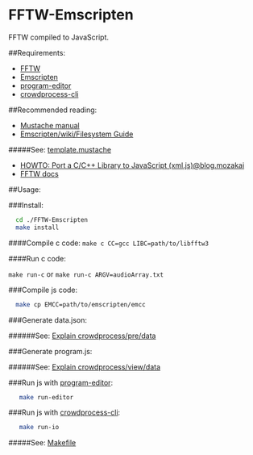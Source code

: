 FFTW-Emscripten
===========

FFTW compiled to JavaScript.

##Requirements:

  * [FFTW](https://github.com/FFTW/fftw3)
  * [Emscripten](https://github.com/kripken/emscripten/wiki/Tutorial)
  * [program-editor](https://github.com/crowdprocess/program-editor)
  * [crowdprocess-cli](https://github.com/CrowdProcess/crp-cli)

##Recommended reading:

 * [Mustache manual](http://mustache.github.io/mustache.5.html)
 * [Emscripten/wiki/Filesystem Guide](https://github.com/kripken/emscripten/wiki/Filesystem-Guide)
  
#####See: [template.mustache](https://github.com/sergio2540/FireSim-Emscripten/blob/master/crowdprocess/pre/template/template.mustache)

 * [HOWTO: Port a C/C++ Library to JavaScript (xml.js)@blog.mozakai](http://mozakai.blogspot.pt/2012/03/howto-port-cc-library-to-javascript.html)
 * [FFTW docs](http://www.fftw.org/fftw3_doc/)

##Usage:

###Install: 

```bash
  cd ./FFTW-Emscripten
  make install
```

####Compile c code: 
  `make c CC=gcc LIBC=path/to/libfftw3`
 
####Run c code: 
   
  `make run-c`
   or 
  `make run-c ARGV=audioArray.txt`

###Compile js code: 

```bash 
  make cp EMCC=path/to/emscripten/emcc
```

###Generate data.json:

######See: [Explain crowdprocess/pre/data](https://gist.github.com/sergio2540/b5b45f9e13e533ea056d)

###Generate program.js:

######See: [Explain crowdprocess/view/data](https://gist.github.com/sergio2540/fac873fccde43bb98b44)
       
###Run js with [program-editor](https://github.com/crowdprocess/program-editor): 

```bash
   make run-editor
```
###Run js with [crowdprocess-cli](https://github.com/CrowdProcess/crp-cli):
```bash
   make run-io
```

#####See: [Makefile](https://github.com/sergio2540/FFTW-Emscripten/blob/master/Makefile)
